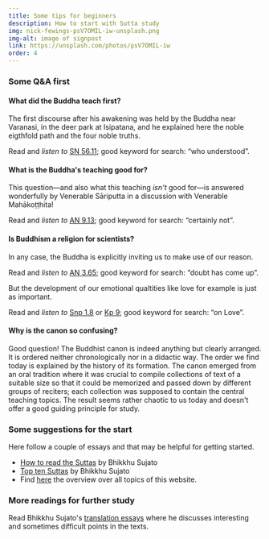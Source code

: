 ```yaml
---
title: Some tips for beginners
description: How to start with Sutta study
img: nick-fewings-psV7OMIL-iw-unsplash.png
img-alt: image of signpost
link: https://unsplash.com/photos/psV7OMIL-iw
order: 4
---
```


### Some Q&A first

#### What did the Buddha teach first?

The first discourse after his awakening was held by the Buddha near Varanasi, in the deer park at Isipatana, and he explained here the noble eigthfold path and the four noble truths. 

Read and *listen to* [SN 56.11](#/sutta/sn56.11:0.1/en/sujato); good keyword for search: “who understood”.

#### What is the Buddha's teaching good for?

This question—and also what this teaching *isn't* good for—is answered wonderfully by Venerable Sāriputta in a discussion with Venerable Mahākoṭṭhita! 

Read and *listen to* [AN 9.13](#/sutta/an9.13:0.1/en/sujato); good keyword for search: “certainly not”.

#### Is Buddhism a religion for scientists?

In any case, the Buddha is explicitly inviting us to make use of our reason. 

Read and *listen to* [AN 3.65](#/sutta/an3.65:0.1/en/sujato); good keyword for search: “doubt has come up”.

But the development of our emotional qualtities like love for example is just as important. 

Read and *listen to* [Snp 1.8](#/sutta/snp1.8:0.1/en/sujato) or [Kp 9](#/sutta/kp9/en/sujato); good keyword for search: “on Love”. 

#### Why is the canon so confusing?

Good question! The Buddhist canon is indeed anything but clearly arranged. It is ordered neither chronologically nor in a didactic way. The order we find today is explained by the history of its formation. The canon emerged from an oral tradition where it was crucial to compile collections of text of a suitable size so that it could be memorized and passed down by different groups of reciters; each collection was supposed to contain the central teaching topics. The result seems rather chaotic to us today and doesn't offer a good guiding principle for study.

### Some suggestions for the start

Here follow a couple of essays and that may be helpful for getting started.

- [How to read the Suttas](https://discourse.suttacentral.net/t/how-to-read-the-suttas/6676) by Bhikkhu Sujato
- [Top ten Suttas](https://discourse.suttacentral.net/t/top-ten-suttas-and-ten-more-to-read-as-well/12978) by Bhikkhu Sujato
- Find [here](#/wiki/toc) the overview over all topics of this website.

### More readings for further study

Read Bhikkhu Sujato's [translation essays](https://discourse.suttacentral.net/tag/ebt-translation) where he discusses interesting and sometimes difficult points in the texts.



